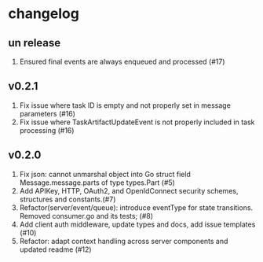 # changelog

## un release
1. Ensured final events are always enqueued and processed (#17)

## v0.2.1
1. Fix issue where task ID is empty and not properly set in message parameters (#16)
2. Fix issue where TaskArtifactUpdateEvent is not properly included in task processing (#16)

## v0.2.0
1. Fix json: cannot unmarshal object into Go struct field Message.message.parts of type types.Part (#5)
2. Add APIKey, HTTP, OAuth2, and OpenIdConnect security schemes, structures and constants.(#7)
3. Refactor(server/event/queue): introduce eventType for state transitions. Removed consumer.go and its tests; (#8)
4. Add client auth middleware, update types and docs, add issue templates (#10)
5. Refactor: adapt context handling across server components and updated readme (#12)

